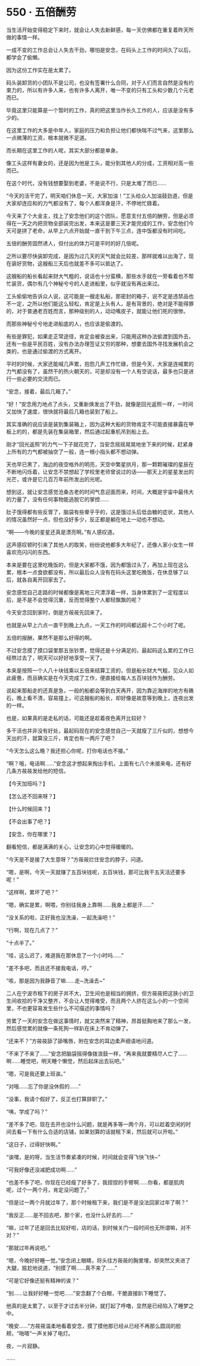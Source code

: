# 550 · 五倍酬劳

当生活开始变得稳定下来时，就会让人失去新鲜感，每一天仿佛都在重复着昨天所做的事情一样。

一成不变的工作总会让人失去干劲，哪怕是安念，在码头上工作的时间久了以后，都学会了偷懒。

因为这份工作实在是太累了。

码头装卸货的小团队不是公司，也没有签署什么合同，对于人们而言自然是没有约束力的，所以有许多人来，也有许多人离开，唯一不变的只有工头和少数几个元老而已。

毕竟这里只能算是一个暂时的工作，真的把这里当作长久工作的人，应该是没有多少的。

在这里工作的大多是中年人，家庭的压力和负担让他们都快喘不过气来，这里那么一点微薄的工资，根本就微不足道。

而长期在这里工作的人呢，其实大部分都是单身。

像工头这样有妻女的，还是因为他是工头，能分到其他人的分成，工资相对高一些而已。

在这个时代，没有钱想要娶到老婆，不是说不行，只是太难了而已……

“今天的活干完了，明天咱们休息一天，大家加油！”工头给众人加油鼓劲道，但是大家却连应和的力气都没有了，每个人都浑身是汗，不停地忙碌着。

今天来了个大金主，找上了安念他们的这个团队，愿意支付五倍的酬劳，但是必须得在一天之内把货物全部装完出发，本来这是要三天才能完成的工作，安念他们今天可是拼了老命，从早上六点开始就一直干到下午三点，连中饭都没有时间吃。

五倍的酬劳固然诱人，但付出的体力可是平时的好几倍呢。

之所以要尽快装卸完成，是因为过几天的天气就会比较差，那样就难以出海了，现在装好货物，这艘船三天后也就差不多可以抵达了。

这艘船的船长看起来财大气粗的，说话也十分蛮横，那些水手就在一旁看着也不帮忙装货，偶尔有几个神秘兮兮的人走进船里，似乎就没有再出来过。

工头偷偷地告诉众人说，这可能是一艘走私船，那密封的箱子，说不定是违禁品也不一定，之所以他们能这么轻松，肯定是上头有人，是有背景的，绝对是不能得罪的，对于普通老百姓而言，那种级别的人，动动嘴皮子，就能让他们死的很惨。

而那些神秘兮兮地走进船底的人，也应该是偷渡的。

有些是罪犯，如果走正常途径，肯定会被查出来，只能用这种办法偷渡到国外去，还有一些是平民百姓，没有办法办理签证又穷的那种，想要去国外寻找发展机会之类的，也是通过偷渡的方式离开。

平时的时候，大家还能喊几声累，抱怨几声工作忙碌，但是今天，大家是连喊累的力气都没有了，虽然干的热火朝天的，可是却没有一个人有空说话，最多也只是进行一些必要的交流而已。

“安念，接着，最后几箱了。”

“好！”安念用力地点了点头，又重新焕发出了干劲，就像是回光返照一样，一时间又加快了速度，很快就将最后几箱也装到了船上。

其实准确的说应该是装到集装箱上，因为这种大船的货物肯定不可能直接暴露在甲板上的的，都是先装在集装箱里，然后通过起重机吊到船上去。

刚才“回光返照”的力气一下子就花完了，当安念摇摇晃晃地坐下来的时候，赶紧身上所有的力气都被抽空了一般，连一根小指头都不想动弹。

天也早已黑了，海边的夜空格外的明亮，天空中繁星拱月，那一颗颗璀璨的星辰在不断地闪烁着，让安念不禁想起了学校里老师曾说过的话——那天上的星星发出的光芒，或许是它几百万年前所发出的光呢。

想到这，就让安念感觉沧桑古老的时间气息迎面而来，时间，大概是宇宙中最伟大的力量了，没有任何事物能逃脱它的掌控……

肚子饿得都有些反胃了，脑袋有些晕乎乎的，这是饿过头后低血糖的症状，其他人的情况虽然好一点，但也没好多少，反正都是躺在地上一动也不想动。

“啊——今晚的星星还真是漂亮啊。”有人感叹道。

这声感叹顿时引来了其他人的取笑，纷纷说他都多大年纪了，还像人家小女生一样喜欢亮闪闪的东西。

本来是要在这里吃晚饭的，但是大家都不饿，因为都饿过头了，再加上现在这么累，根本一点食欲都没有，所以最后众人没有在码头这里吃晚饭，在休息够了以后，就各自离开回家去了。

安念感觉自己走路的时候都像是离地三尺漂浮着一样，当身体累到了一定程度以后，是不是不会觉得沉重，反而觉得整个人都轻飘飘的呢？

今天安念回到家时，倒是方莜莜先回来了。

也就是从早上六点一直干到晚上九点，一天工作的时间都远超十二个小时了呢。

五倍的报酬，果然不是那么好得的啊。

不过安念摸了摸口袋里那五张钞票，觉得还是十分满足的，最起码这么累的工作已经熬过去了，明天可以好好地享受一天了。

本来是按照一个人八十块钱乘以五倍来结算工资的，但是船长财大气粗，见众人如此疲惫，而且确实是在今天完成了工作，便直接给每人五百块钱作为酬劳。

说起来那船走的还真是急，一般的船都会等到白天再开，因为靠近海岸的地方有礁石，晚上看不清，容易撞上，可这艘船的船长，却好像是故意等到晚上，连夜出发的一样。

也是，如果真的是走私的话，可能还是趁着夜色离开比较好？

多干活也并非没有好处，最起码现在的安念感觉自己一天就瘦了三斤似的，想想今天出的汗，就算没三斤，肯定也有一两斤了吧？

“今天怎么这么晚？我还担心你呢，打你电话也不接。”

“啊？哦，电话啊……”安念这才想起来掏出手机，上面有七八个未接来电，还有好几条方莜莜发给他的短信。

【今天加班吗？】

【怎么还不回来呀？】

【什么时候回来？】

【不会出事了吧？】

【安念，你在哪里？】

翻看短信，都是满满的关心，让安念的心中觉得暖暖的。

“今天是不是接了大生意呀？”方莜莜拦住安念的脖子，问道。

“嗯，是啊，今天一天就赚了五百块钱呢，五百块钱，那可比我干五天活还要多呢！”

“这样啊，累坏了吧？”

“嗯，确实是累，啊喂，你别往我身上靠啊……我身上都是汗……”

“没关系的啦，正好我也没洗澡，一起洗澡吧！”

“行啊，现在几点了？”

“十点半了。”

“哇，这么迟了，难道我在那休息了一个小时吗……”

“差不多吧，而且还不接我电话，哼。”

“咳，那是因为我静音了嘛……走\~洗澡去\~”

二人在宁波市租下的房子并不大，卫生间也是相当的拥挤，但方莜莜把这狭小的卫生间收拾的干净又整齐，不会让人觉得难受，而且两个人挤在这么小的一个空间里，不也更容易发生些什么不可描述的事情吗？

劳累了一天的安念在做这事情时，就又突然来了精神，昂首挺胸地来了那么一发，然后感觉累的就像一条死狗一样趴在床上不肯动弹了。

“还来不？”方莜莜舔了舔嘴唇，附在安念的耳边柔声细语地问道。

“不来了不来了……”安念把脑袋摇得像拨浪鼓一样，“再来我就要精尽人亡了……啊……睡觉吧，明天睡个懒觉，然后起床出去玩吧。”

“嗯，可是我还要上班诶。”

“对哦……忘了你是没休假的……”

“没事，我请个假好了，反正也打算辞职了。”

“咦，学成了吗？”

“差不多了吧，现在去开也没什么问题，就是再多等一两个月，可以趁着空闲的时间去看一下有什么合适的店铺，如果划算的话就租下来，然后就可以开啦。”

“这日子，过得好快啊。”

“诶嘿，是的呀，当生活节奏紧凑的时候，时间就会变得飞快飞快\~”

“可我好像还没减肥成功啊……”

“也差不多了吧，你现在已经瘦了好多了，我捏捏的手臂啊……你看，都是肌肉呢，过个一两个月，肯定没问题了。”

“但是过一两个月就过年了，那个时候租下来，我们是不是没法回家过年了啊？”

“我反正……是不回去吧，那个家，也没什么好去的……”

“嘛，过年了还是回去比较好啦，店的话，到时候关门一段时间也无所谓嘛，对不对？”

“那就过年再说吧。”

“嗯，今晚好好睡一觉。”安念闭上眼睛，将头往方莜莜的胸里埋，却突然又夹进了大腿，尴尬地说道，“别摸了啊……真不来了……”

“可是它好像还挺有精神的诶？”

“别……让我好好睡一觉吧……”安念翻了个白眼，干脆直接趴下睡觉了。

他真的是太累了，以至于才过去半分钟，就打起了呼噜，显然是已经陷入了睡梦之中。

“晚安……”方莜莜温柔地看着安念，摸了摸他那已经从已经不再那么圆润的脸颊，“啪嗒”一声关掉了电灯。

夜，一片寂静。

……
